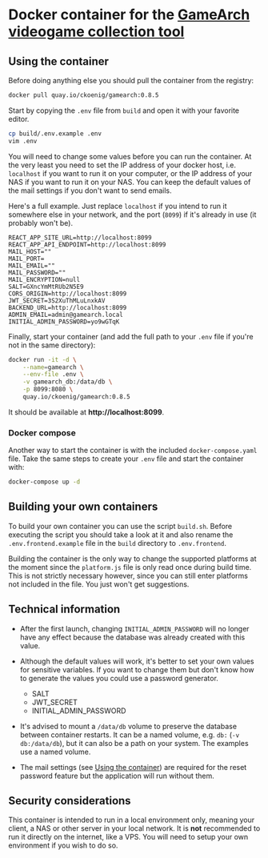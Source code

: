 # Docker container for the [GameArch videogame collection tool](https://github.com/Cryptec/GameArch)

## Using the container

Before doing anything else you should pull the container from the registry:

```bash
docker pull quay.io/ckoenig/gamearch:0.8.5
```

Start by copying the `.env` file from `build` and open it with your favorite editor. 

```bash
cp build/.env.example .env
vim .env
```

You will need to change some values before you can run the container. At the very least you need to set the IP address of your docker host, i.e. `localhost` if you want to run it on your computer, or the IP address of your NAS if you want to run it on your NAS. You can keep the default values of the mail settings if you don't want to send emails.

Here's a full example. Just replace `localhost` if you intend to run it somewhere else in your network, and the port (`8099`) if it's already in use (it probably won't be).

```
REACT_APP_SITE_URL=http://localhost:8099
REACT_APP_API_ENDPOINT=http://localhost:8099
MAIL_HOST=""
MAIL_PORT=
MAIL_EMAIL=""
MAIL_PASSWORD=""
MAIL_ENCRYPTION=null
SALT=GXncYmMtRUb2N5E9
CORS_ORIGIN=http://localhost:8099
JWT_SECRET=3S2XuThMLuLnxkAV
BACKEND_URL=http://localhost:8099
ADMIN_EMAIL=admin@gamearch.local
INITIAL_ADMIN_PASSWORD=yo9wGTqK
```

Finally, start your container (and add the full path to your `.env` file if you're not in the same directory):

```bash
docker run -it -d \
    --name=gamearch \
    --env-file .env \
    -v gamearch_db:/data/db \
    -p 8099:8080 \
    quay.io/ckoenig/gamearch:0.8.5
```

It should be available at **http://localhost:8099**.

### Docker compose

Another way to start the container is with the included `docker-compose.yaml` file. Take the same steps to create your `.env` file and start the container with:

```bash
docker-compose up -d
```


## Building your own containers

To build your own container you can use the script `build.sh`. Before executing the script you should take a look at it and also rename the `.env.frontend.example` file in the `build` directory to `.env.frontend`.

Building the container is the only way to change the supported platforms at the moment since the `platform.js` file is only read once during build time. This is not strictly necessary however, since you can still enter platforms not included in the file. You just won't get suggestions.

## Technical information

* After the first launch, changing `INITIAL_ADMIN_PASSWORD` will no longer have any effect because the database was already created with this value.

* Although the default values will work, it's better to set your own values for sensitive variables. If you want to change them but don't know how to generate the values you could use a password generator.

  * SALT
  * JWT_SECRET
  * INITIAL_ADMIN_PASSWORD

* It's advised to mount a `/data/db` volume to preserve the database between container restarts. It can be a named volume, e.g. `db:` (`-v db:/data/db`), but it can also be a path on your system. The examples use a named volume.

* The mail settings (see [Using the container](#using-the-container)) are required for the reset password feature but the application will run without them.

## Security considerations

This container is intended to run in a local environment only, meaning your client, a NAS or other server in your local network. It is **not** recommended to run it directly on the internet, like a VPS. You will need to setup your own environment if you wish to do so.